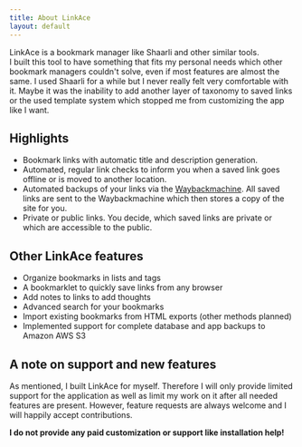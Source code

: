 ```yaml
---
title: About LinkAce
layout: default
---
```


LinkAce is a bookmark manager like Shaarli and other similar tools.  
I built this tool to have something that fits my personal needs which other bookmark managers couldn't solve,
even if most features are almost the same. I used Shaarli for a while but I never really felt very comfortable
with it. Maybe it was the inability to add another layer of taxonomy to saved links or the used template system which
stopped me from customizing the app like I want.

## Highlights

* Bookmark links with automatic title and description generation.
* Automated, regular link checks to inform you when a saved link goes offline or is moved to another location.
* Automated backups of your links via the [Waybackmachine](https://archive.org/web/web.php). All saved links are sent
    to the Waybackmachine which then stores a copy of the site for you.
* Private or public links. You decide, which saved links are private or which are accessible to the public.

## Other LinkAce features

* Organize bookmarks in lists and tags
* A bookmarklet to quickly save links from any browser
* Add notes to links to add thoughts
* Advanced search for your bookmarks
* Import existing bookmarks from HTML exports (other methods planned)
* Implemented support for complete database and app backups to Amazon AWS S3


## A note on support and new features

As mentioned, I built LinkAce for myself. Therefore I will only provide limited support for the application as well
as limit my work on it after all needed features are present. However, feature requests are always welcome and I will 
happily accept contributions.

**I do not provide any paid customization or support like installation help!**
